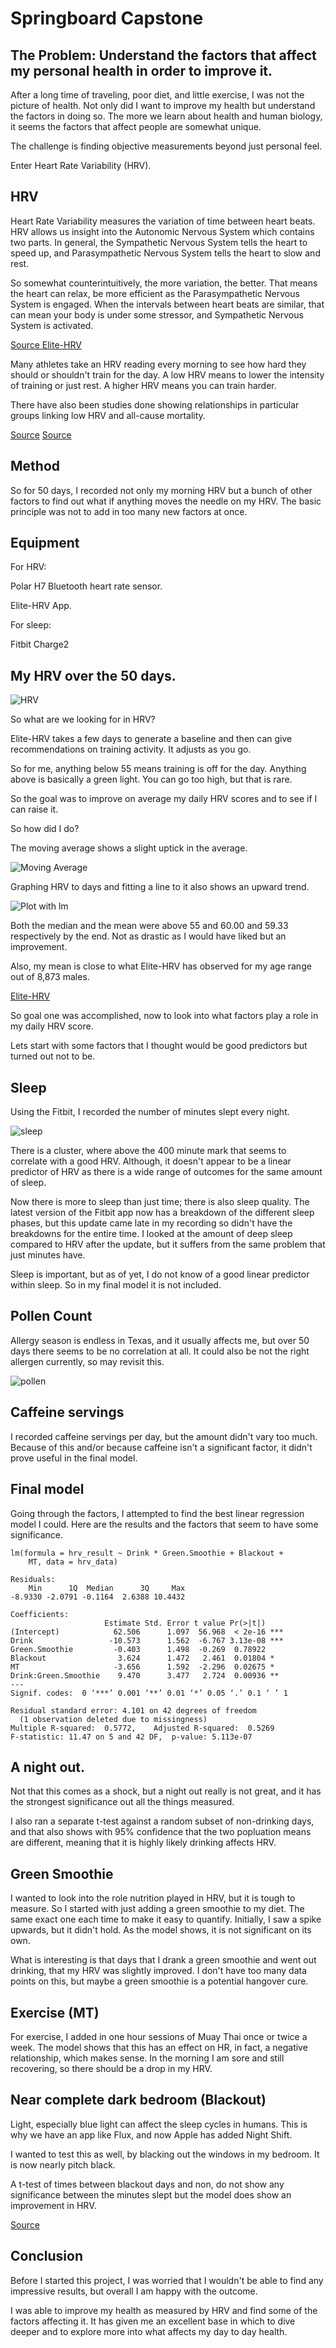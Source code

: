 # Springboard Capstone

## The Problem: Understand the factors that affect my personal health in order to improve it.

After a long time of traveling, poor diet, and little exercise, I was not the picture of health. Not only did I want to improve my health but understand the factors in doing so. The more we learn about health and human biology, it seems the factors that affect people are somewhat unique. 

The challenge is finding objective measurements beyond just personal feel.

Enter Heart Rate Variability (HRV).

## HRV

Heart Rate Variability measures the variation of time between heart beats. HRV allows us insight into the Autonomic Nervous System which contains two parts. In general, the Sympathetic Nervous System tells the heart to speed up, and Parasympathetic Nervous System tells the heart to slow and rest.

So somewhat counterintuitively, the more variation, the better. That means the heart can relax, be more efficient as the Parasympathetic Nervous System is engaged. When the intervals between heart beats are similar, that can mean your body is under some stressor, and Sympathetic Nervous System is activated. 

[Source Elite-HRV](https://elitehrv.com/what-is-heart-rate-variability)

Many athletes take an HRV reading every morning to see how hard they should or shouldn't train for the day. A low HRV means to lower the intensity of training or just rest. A higher HRV means you can train harder.

There have also been studies done showing relationships in particular groups linking low HRV and all-cause mortality. 

[Source](https://www.ncbi.nlm.nih.gov/pubmed/20844904)
[Source](http://www.tandfonline.com/doi/pdf/10.1080/22201181.2016.1202605)

## Method

So for 50 days, I recorded not only my morning HRV but a bunch of other factors to find out what if anything moves the needle on my HRV. The basic principle was not to add in too many new factors at once.

## Equipment

For HRV:

Polar H7 Bluetooth heart rate sensor.

Elite-HRV App.

For sleep:

Fitbit Charge2

## My HRV over the 50 days.


![HRV](https://github.com/Jbot29/springboard-exercises/blob/master/capstone/hrv_date.png)

So what are we looking for in HRV?

Elite-HRV takes a few days to generate a baseline and then can give recommendations on training activity. It adjusts as you go. 

So for me, anything below 55 means training is off for the day. Anything above is basically a green light. You can go too high, but that is rare.

So the goal was to improve on average my daily HRV scores and to see if I can raise it. 

So how did I do?

The moving average shows a slight uptick in the average.

![Moving Average](https://github.com/Jbot29/springboard-exercises/blob/master/capstone/hrv_moving_average.png)


Graphing HRV to days and fitting a line to it also shows an upward trend.

![Plot with lm](https://github.com/Jbot29/springboard-exercises/blob/master/capstone/hrv_data_lm.png)


Both the median and the mean were above 55 and 60.00 and 59.33 respectively by the end. Not as drastic as I would have liked but an improvement. 

Also, my mean is close to what Elite-HRV has observed for my age range out of 8,873 males.

[Elite-HRV](https://elitehrv.com/normal-heart-rate-variability-age-gender)

So goal one was accomplished, now to look into what factors play a role in my daily HRV score.

Lets start with some factors that I thought would be good predictors but turned out not to be.

## Sleep

Using the Fitbit, I recorded the number of minutes slept every night.

![sleep](https://github.com/Jbot29/springboard-exercises/blob/master/capstone/hrv_sleep.png)

There is a cluster, where above the 400 minute mark that seems to correlate with a good HRV. Although, it doesn't appear to be a linear predictor of HRV as there is a wide range of outcomes for the same amount of sleep.

Now there is more to sleep than just time; there is also sleep quality.
The latest version of the Fitbit app now has a breakdown of the different sleep phases, but this update came late in my recording so didn't have the breakdowns for the entire time.  I looked at the amount of deep sleep compared to HRV after the update, but it suffers from the same problem that just minutes have. 

Sleep is important, but as of yet, I do not know of a good linear predictor within sleep. So in my final model it is not included.


## Pollen Count

Allergy season is endless in Texas, and it usually affects me, but over 50 days there seems to be no correlation at all. It could also be not the right allergen currently, so may revisit this.

![pollen](https://github.com/Jbot29/springboard-exercises/blob/master/capstone/hrv_pollen.png)


## Caffeine servings

I recorded caffeine servings per day, but the amount didn't vary too much. Because of this and/or because caffeine isn't a significant factor, it didn't prove useful in the final model.

## Final model

Going through the factors, I attempted to find the best linear regression model I could. Here are the results and the factors that seem to have some significance.

```
lm(formula = hrv_result ~ Drink * Green.Smoothie + Blackout + 
    MT, data = hrv_data)

Residuals:
    Min      1Q  Median      3Q     Max 
-8.9330 -2.0791 -0.1164  2.6388 10.4432 

Coefficients:
                     Estimate Std. Error t value Pr(>|t|)    
(Intercept)            62.506      1.097  56.968  < 2e-16 ***
Drink                 -10.573      1.562  -6.767 3.13e-08 ***
Green.Smoothie         -0.403      1.498  -0.269  0.78922    
Blackout                3.624      1.472   2.461  0.01804 *  
MT                     -3.656      1.592  -2.296  0.02675 *  
Drink:Green.Smoothie    9.470      3.477   2.724  0.00936 ** 
---
Signif. codes:  0 ‘***’ 0.001 ‘**’ 0.01 ‘*’ 0.05 ‘.’ 0.1 ‘ ’ 1

Residual standard error: 4.101 on 42 degrees of freedom
  (1 observation deleted due to missingness)
Multiple R-squared:  0.5772,	Adjusted R-squared:  0.5269 
F-statistic: 11.47 on 5 and 42 DF,  p-value: 5.113e-07
```

## A night out.

Not that this comes as a shock, but a night out really is not great, and it has the strongest significance out all the things measured.

I also ran a separate t-test against a random subset of non-drinking days, and that also shows with 95% confidence that the two popluation means are different, meaning that it is highly likely drinking affects HRV.


## Green Smoothie

I wanted to look into the role nutrition played in HRV, but it is tough to measure. So I started with just adding a green smoothie to my diet. The same exact one each time to make it easy to quantify. Initially, I saw a spike upwards, but it didn't hold. As the model shows, it is not significant on its own. 

What is interesting is that days that I drank a green smoothie and went out drinking, that my HRV was slightly improved. I don't have too many data points on this, but maybe a green smoothie is a potential hangover cure.

## Exercise (MT)

For exercise, I added in one hour sessions of Muay Thai once or twice a week. The model shows that this has an effect on HR, in fact, a negative relationship, which makes sense. In the morning I am sore and still recovering, so there should be a drop in my HRV.

## Near complete dark bedroom (Blackout)

Light, especially blue light can affect the sleep cycles in humans. This is why we have an app like Flux, and now Apple has added Night Shift. 

I wanted to test this as well, by blacking out the windows in my bedroom. It is now nearly pitch black. 

A t-test of times between blackout days and non, do not show any significance between the minutes slept but the model does show an improvement in HRV. 


[Source](http://journals.plos.org/plosbiology/article?id=10.1371/journal.pbio.1000145)

## Conclusion

Before I started this project, I was worried that I wouldn't be able to find any impressive results, but overall I am happy with the outcome.

I was able to improve my health as measured by HRV and find some of the factors affecting it. It has given me an excellent base in which to dive deeper and to explore more into what affects my day to day health.
 

